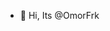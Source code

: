 - 👋 Hi, Its @OmorFrk
<!---
OmorFrk/OmorFrk is a ✨ special ✨ repository because its `README.md` (this file) appears on your GitHub profile.
You can click the Preview link to take a look at your changes.
--->
